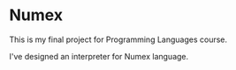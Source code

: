 # Numex
This is my final project for Programming Languages course.

I've designed an interpreter for Numex language.
